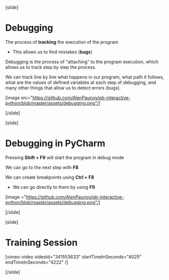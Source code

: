 [slide]
# Debugging
The process of **tracking** the execution of the program
* This allows us to find mistakes (**bugs**)

Debugging is the process of "attaching" to the program execution, which allows us to track step by step the process. 

We can track line by line what happens in our program, what path it follows, what are the values of defined variables at each step of debugging, and many other things that allow us to detect errors (bugs).

[image src="https://github.com/AlenPaunov/pb-interactive-python/blob/master/assets/debugging.png"/]

[/slide]

[slide]
# Debugging in PyCharm
Pressing **Shift + F9** will start the program in debug mode

We can go to the next step with **F8**

We can create breakpoints using **Ctrl + F8**
  * We can go directly to them by using **F9**

[image ="https://github.com/AlenPaunov/pb-interactive-python/blob/master/assets/debugging.png"/]

[/slide]

[slide]
# Training Session

[vimeo-video videoId="341553633" startTimeInSeconds="4025" endTimeInSeconds="4222" /]

[/slide]